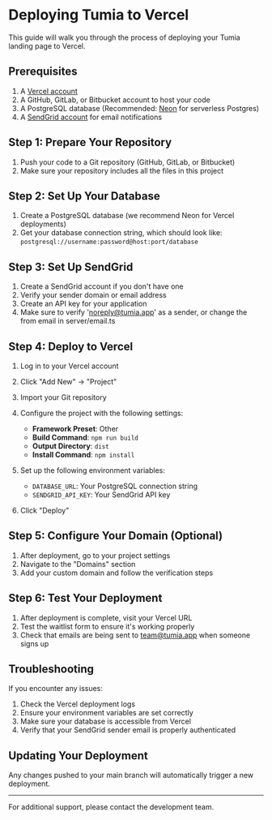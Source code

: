 # Deploying Tumia to Vercel

This guide will walk you through the process of deploying your Tumia landing page to Vercel.

## Prerequisites

1. A [Vercel account](https://vercel.com/signup)
2. A GitHub, GitLab, or Bitbucket account to host your code
3. A PostgreSQL database (Recommended: [Neon](https://neon.tech/) for serverless Postgres)
4. A [SendGrid account](https://sendgrid.com/) for email notifications

## Step 1: Prepare Your Repository

1. Push your code to a Git repository (GitHub, GitLab, or Bitbucket)
2. Make sure your repository includes all the files in this project

## Step 2: Set Up Your Database

1. Create a PostgreSQL database (we recommend Neon for Vercel deployments)
2. Get your database connection string, which should look like: `postgresql://username:password@host:port/database`

## Step 3: Set Up SendGrid

1. Create a SendGrid account if you don't have one
2. Verify your sender domain or email address
3. Create an API key for your application
4. Make sure to verify 'noreply@tumia.app' as a sender, or change the from email in server/email.ts

## Step 4: Deploy to Vercel

1. Log in to your Vercel account
2. Click "Add New" → "Project"
3. Import your Git repository
4. Configure the project with the following settings:
   - **Framework Preset**: Other
   - **Build Command**: `npm run build`
   - **Output Directory**: `dist`
   - **Install Command**: `npm install`

5. Set up the following environment variables:
   - `DATABASE_URL`: Your PostgreSQL connection string
   - `SENDGRID_API_KEY`: Your SendGrid API key

6. Click "Deploy"

## Step 5: Configure Your Domain (Optional)

1. After deployment, go to your project settings
2. Navigate to the "Domains" section
3. Add your custom domain and follow the verification steps

## Step 6: Test Your Deployment

1. After deployment is complete, visit your Vercel URL
2. Test the waitlist form to ensure it's working properly
3. Check that emails are being sent to team@tumia.app when someone signs up

## Troubleshooting

If you encounter any issues:

1. Check the Vercel deployment logs
2. Ensure your environment variables are set correctly
3. Make sure your database is accessible from Vercel
4. Verify that your SendGrid sender email is properly authenticated

## Updating Your Deployment

Any changes pushed to your main branch will automatically trigger a new deployment.

---

For additional support, please contact the development team.